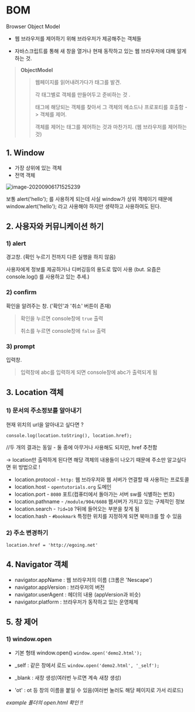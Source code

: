# BOM

Browser Object Model

- 웹 브라우저를 제어하기 위해 브라우저가 제공해주는 객체들

- 자바스크립트를 통해 새 창을 열거나 현재 동작하고 있는 웹 브라우저에 대해 알게하는 것.

> **ObjectModel**
>
> > 웹페이지를 읽어내려가다가 태그를 발견.
> >
> > 각 태그별로 객체를 만들어두고 준비하는 것 .
> >
> > 태그에 해당되는 객체를 찾아서 그 객체의 메소드나 프로포티를 호출함 
> > -> 객체를 제어.
> >
> > 객체를 제어는 태그를 제어하는 것과 마찬가지. (웹 브라우저를 제어하는 것)



## 1. Window

- 가장 상위에 있는 객체
- 전역 객체

![image-20200906171525239](C:\Users\user\AppData\Roaming\Typora\typora-user-images\image-20200906171525239.png)



보통 alert('hello'); 를 사용하게 되는데 
사실 window가 상위 객체이기 때문에 window.alert('hello'); 라고 사용해야 하지만
생략하고 사용하여도 된다. 



## 2. 사용자와 커뮤니케이션 하기

### 1) alert

경고창. (확인 누르기 전까지 다른 실행을 하지 않음)

사용자에게 정보를 제공하거나 디버깅등의 용도로 많이 사용
(but. 요즘은 console.log() 를 사용하고 있는 추세.)



### 2) confirm

확인을 알려주는 창. ('확인'과 '취소' 버튼이 존재)

> 확인을 누르면 console창에 `true` 출력
>
> 취소를 누르면 console창에 `false` 출력

 

### 3) prompt

입력창.

> 입력창에 abc를 입력하게 되면 console창에 abc가 출력되게 됨





## 3. Location 객체

### 1) 문서의 주소정보를 알아내기

현재 위치의 url을 알아내고 싶다면 ?

`console.log(location.toString(), location.href);`		

//두 개의 결과는 동일 - 둘 중에 아무거나 사용해도 되지만, href 추천함

-> location만 출력하게 된다면 해당 객체의 내용들이 나오기 때문에 주소만 알고싶다면 위 방법으로 !

- location.protocol - `http:` 웹 브라우저와 웹 서버가 연결할 때 사용하는 프로토콜
- location.host -  `opentutorials.org`  도메인
- location.port - `8080` 포트(컴퓨터에서 돌아가는 서버 sw를 식별하는 번호)
- location.pathname - `/module/904/6608` 웹서버가 가지고 있는 구체적인 정보
- location.search - `?id=10` ?뒤에 들어오는 부분을 찾게 됨
- location.hash - `#bookmark` 특정한 위치를 지정하게 되면 북마크를 할 수 있음



### 2) 주소 변경하기

`location.href = 'http://egoing.net'`





## 4. Navigator 객체

- navigator.appName : 웹 브라우저의 이름 (크롬은 'Nescape')
- navigator.appVersion : 브라우저의 버전
- navigator.userAgent : 헤더의 내용 (appVersion과 비슷)
- navigator.platform : 브라우저가 동작하고 있는 운영체제



## 5. 창 제어

### 1) window.open

- 기본 형태 window.open() `window.open('demo2.html');`

- \_self : 같은 창에서 로드 `window.open('demo2.html', '_self');`
- \_blank : 새창 생성(여러번 누르면 계속 새창 생성)
- 'ot' : ot 등 창의 이름을 붙일 수 있음(여러번 눌러도 해당 페이지로 가서 리로드)

*example 폴더의 open.html 확인 !!* 